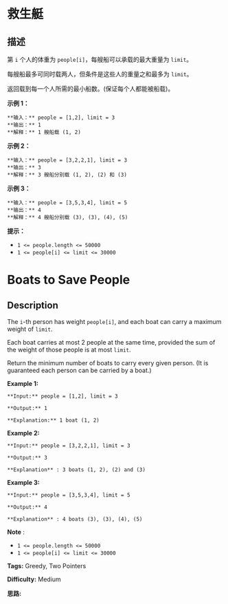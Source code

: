 # 救生艇

## 描述

第 `i` 个人的体重为 `people[i]`，每艘船可以承载的最大重量为 `limit`。

每艘船最多可同时载两人，但条件是这些人的重量之和最多为 `limit`。

返回载到每一个人所需的最小船数。(保证每个人都能被船载)。



**示例 1：**

    
    
    **输入：** people = [1,2], limit = 3
    **输出：** 1
    **解释：** 1 艘船载 (1, 2)
    

**示例 2：**

    
    
    **输入：** people = [3,2,2,1], limit = 3
    **输出：** 3
    **解释：** 3 艘船分别载 (1, 2), (2) 和 (3)
    

**示例 3：**

    
    
    **输入：** people = [3,5,3,4], limit = 5
    **输出：** 4
    **解释：** 4 艘船分别载 (3), (3), (4), (5)

**提示：**

  * `1 <= people.length <= 50000`
  * `1 <= people[i] <= limit <= 30000`



# Boats to Save People

## Description



The `i`-th person has weight `people[i]`, and each boat can carry a maximum weight of `limit`.

Each boat carries at most 2 people at the same time, provided the sum of the weight of those people is at most `limit`.

Return the minimum number of boats to carry every given person.  (It is guaranteed each person can be carried by a boat.)



**Example 1:**

    
    
    **Input:** people = [1,2], limit = 3
    **Output:** 1
    **Explanation:** 1 boat (1, 2)
    

**Example 2:**

    
    
    **Input:** people = [3,2,2,1], limit = 3
    **Output:** 3
    **Explanation** : 3 boats (1, 2), (2) and (3)
    

**Example 3:**

    
    
    **Input:** people = [3,5,3,4], limit = 5
    **Output:** 4
    **Explanation** : 4 boats (3), (3), (4), (5)

**Note** :

  * `1 <= people.length <= 50000`
  * `1 <= people[i] <= limit <= 30000`


**Tags:** Greedy, Two Pointers

**Difficulty:** Medium

**思路:**
